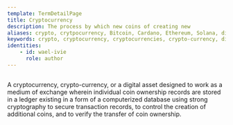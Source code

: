 ```yaml
---
template: TermDetailPage
title: Cryptocurrency 
description: The process by which new coins of creating new   
aliases: crypto, crytpocurrency, Bitcoin, Cardano, Ethereum, Solana, digital asset
keywords: crypto, cryptocurrency, cryptocurrencies, crypto-currency, digital asset
identities: 
    - id: wael-ivie
      role: author
---
```


##

A cryptocurrency, crypto-currency, or a digital asset designed to work as a medium of exchange wherein individual coin ownership records are stored in a ledger existing in a form of a computerized database using strong cryptography to secure transaction records, to control the creation of additional coins, and to verify the transfer of coin ownership.